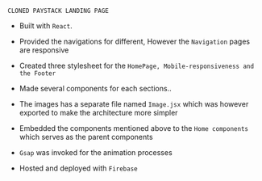  `CLONED PAYSTACK LANDING PAGE` 

- Built with `React`.

- Provided the navigations for different, However the `Navigation` pages are responsive

- Created three stylesheet for the `HomePage, Mobile-responsiveness and the Footer`

- Made several components for each sections..

- The images has a separate file named `Image.jsx` which was however exported to make the architecture more simpler

- Embedded the components mentioned above to the `Home components` which serves as the parent components

- `Gsap` was invoked for the animation processes

- Hosted and deployed with `Firebase`

